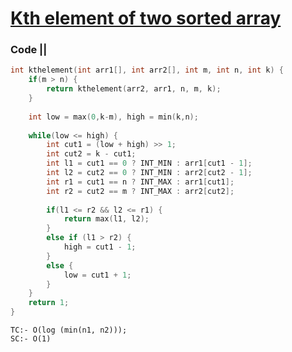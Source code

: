 # [Kth element of two sorted array](https://practice.geeksforgeeks.org/problems/k-th-element-of-two-sorted-array1317/1)

### Code ||

``` .cpp
int kthelement(int arr1[], int arr2[], int m, int n, int k) {
    if(m > n) {
        return kthelement(arr2, arr1, n, m, k); 
    }
        
    int low = max(0,k-m), high = min(k,n);
        
    while(low <= high) {
        int cut1 = (low + high) >> 1; 
        int cut2 = k - cut1; 
        int l1 = cut1 == 0 ? INT_MIN : arr1[cut1 - 1]; 
        int l2 = cut2 == 0 ? INT_MIN : arr2[cut2 - 1];
        int r1 = cut1 == n ? INT_MAX : arr1[cut1]; 
        int r2 = cut2 == m ? INT_MAX : arr2[cut2]; 
            
        if(l1 <= r2 && l2 <= r1) {
            return max(l1, l2);
        }
        else if (l1 > r2) {
            high = cut1 - 1;
        }
        else {
            low = cut1 + 1; 
        }
    }
    return 1; 
}
```

```
TC:- O(log (min(n1, n2)));
SC:- O(1)
```
